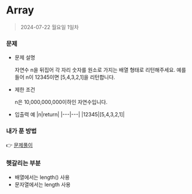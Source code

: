 # Array
> 2024-07-22 월요일 1일차

### 문제
+ 문제 설명

  자연수 n을 뒤집어 각 자리 숫자를 원소로 가지는 배열 형태로 리턴해주세요. 예를들어 n이 12345이면 [5,4,3,2,1]을 리턴합니다.

+ 제한 조건

  n은 10,000,000,000이하인 자연수입니다.

+ 입출력 예
  |n|return|
  |---|---|
  |12345|[5,4,3,2,1]|

### 내가 푼 방법
👉 [문제풀이](https://github.com/subbangE/codingTest-study/blob/master/src/Day_1/Array.java)

### 헷갈리는 부분
+ 배열에서는 length() 사용
+ 문자열에서는 length 사용
